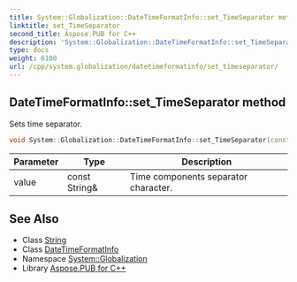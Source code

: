 ```yaml
---
title: System::Globalization::DateTimeFormatInfo::set_TimeSeparator method
linktitle: set_TimeSeparator
second_title: Aspose.PUB for C++
description: 'System::Globalization::DateTimeFormatInfo::set_TimeSeparator method. Sets time separator in C++.'
type: docs
weight: 6100
url: /cpp/system.globalization/datetimeformatinfo/set_timeseparator/
---
```

## DateTimeFormatInfo::set_TimeSeparator method


Sets time separator.

```cpp
void System::Globalization::DateTimeFormatInfo::set_TimeSeparator(const String &value)
```


| Parameter | Type | Description |
| --- | --- | --- |
| value | const String\& | Time components separator character. |

## See Also

* Class [String](../../../system/string/)
* Class [DateTimeFormatInfo](../)
* Namespace [System::Globalization](../../)
* Library [Aspose.PUB for C++](../../../)
